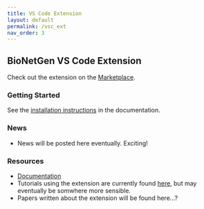 ```yaml
---
title: VS Code Extension
layout: default
permalink: /vsc_ext
nav_order: 3
---
```


## BioNetGen VS Code Extension
Check out the extension on the [Marketplace](https://marketplace.visualstudio.com/items?itemName=als251.bngl).

### Getting Started
See the [installation instructions](https://bng-vscode-extension.readthedocs.io/en/latest/install.html) in the documentation.

### News
 * News will be posted here eventually. Exciting!

### Resources
 * [Documentation](https://bng-vscode-extension.readthedocs.io/en/latest/)
 * Tutorials using the extension are currently found [here](https://github.com/ZarifehHeidariRarani/BioNetGen-Tutorial), but may eventually be somwhere more sensible.
 * Papers written about the extension will be found here...?
